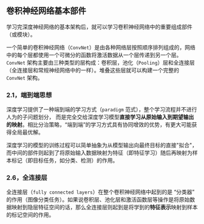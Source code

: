 ## 卷积神经网络基本部件

学习完深度神经网络的基本架构后，就可以学习卷积神经网络中的重要组成部件（或模块）。

一个简单的卷积神经网络（`ConvNet`）是由各种网络层按照顺序排列组成的，网络中的每个层都使用一个可微分的函数将激活数据从一个层传递到另一个层。`ConvNet` 架构主要由三种类型的层构成：卷积层，池化（`Pooling`）层和全连接层（全连接层和常规神经网络中的一样）。堆叠这些层就可以构建一个完整的 `ConvNet` 架构。

### 2.1，端到端思想

深度学习提供了一种端到端的学习方式（`paradigm` 范式），整个学习流程并不进行人为的子问题划分， 而是完全交给深度学习模型**直接学习从原始输入到期望输出的映射**。相比分治策略，“端到端”的学习方式具有协同增效的优势，有更大可能获得全局最优解。

深度学习的模型的训练过程可以简单抽象为从模型输出向最终目标的直接"拟合"，而中间的部件则起到了将原始输入数据映射为特征（即特征学习）随后再映射为样本标记（即目标任务，如分类、检测）的作用。

### 2.6，全连接层

全连接层（`fully connected layers`）在整个卷积神经网络中起到的是 “分类器” 的作用（图像分类任务）。如果说卷积层、池化层和激活函数层等操作是将原始数据映射到隐层特征空间的话，那么全连接层则起到是将学到的**特征表示**映射到样本的标记空间的作用。